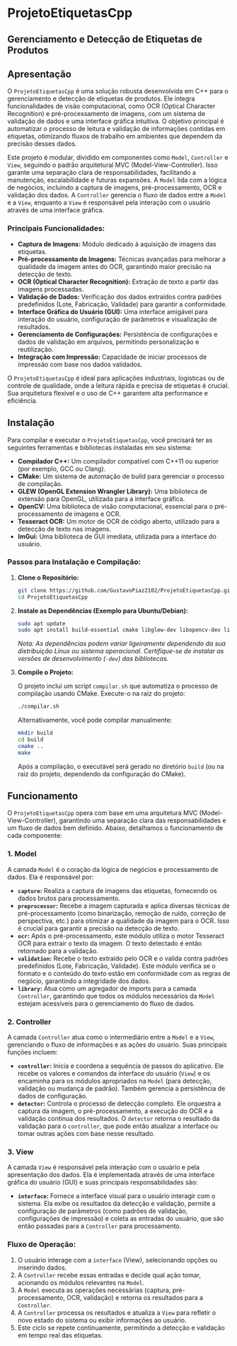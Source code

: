 # ProjetoEtiquetasCpp

## Gerenciamento e Detecção de Etiquetas de Produtos




## Apresentação

O `ProjetoEtiquetasCpp` é uma solução robusta desenvolvida em C++ para o gerenciamento e detecção de etiquetas de produtos. Ele integra funcionalidades de visão computacional, como OCR (Optical Character Recognition) e pré-processamento de imagens, com um sistema de validação de dados e uma interface gráfica intuitiva. O objetivo principal é automatizar o processo de leitura e validação de informações contidas em etiquetas, otimizando fluxos de trabalho em ambientes que dependem da precisão desses dados.

Este projeto é modular, dividido em componentes como `Model`, `Controller` e `View`, seguindo o padrão arquitetural MVC (Model-View-Controller). Isso garante uma separação clara de responsabilidades, facilitando a manutenção, escalabilidade e futuras expansões. A `Model` lida com a lógica de negócios, incluindo a captura de imagens, pré-processamento, OCR e validação dos dados. A `Controller` gerencia o fluxo de dados entre a `Model` e a `View`, enquanto a `View` é responsável pela interação com o usuário através de uma interface gráfica.

### Principais Funcionalidades:

*   **Captura de Imagens:** Módulo dedicado à aquisição de imagens das etiquetas.
*   **Pré-processamento de Imagens:** Técnicas avançadas para melhorar a qualidade da imagem antes do OCR, garantindo maior precisão na detecção de texto.
*   **OCR (Optical Character Recognition):** Extração de texto a partir das imagens processadas.
*   **Validação de Dados:** Verificação dos dados extraídos contra padrões predefinidos (Lote, Fabricação, Validade) para garantir a conformidade.
*   **Interface Gráfica do Usuário (GUI):** Uma interface amigável para interação do usuário, configuração de parâmetros e visualização de resultados.
*   **Gerenciamento de Configurações:** Persistência de configurações e dados de validação em arquivos, permitindo personalização e reutilização.
*   **Integração com Impressão:** Capacidade de iniciar processos de impressão com base nos dados validados.

O `ProjetoEtiquetasCpp` é ideal para aplicações industriais, logísticas ou de controle de qualidade, onde a leitura rápida e precisa de etiquetas é crucial. Sua arquitetura flexível e o uso de C++ garantem alta performance e eficiência.




## Instalação

Para compilar e executar o `ProjetoEtiquetasCpp`, você precisará ter as seguintes ferramentas e bibliotecas instaladas em seu sistema:

*   **Compilador C++:** Um compilador compatível com C++11 ou superior (por exemplo, GCC ou Clang).
*   **CMake:** Um sistema de automação de build para gerenciar o processo de compilação.
*   **GLEW (OpenGL Extension Wrangler Library):** Uma biblioteca de extensão para OpenGL, utilizada para a interface gráfica.
*   **OpenCV:** Uma biblioteca de visão computacional, essencial para o pré-processamento de imagens e OCR.
*   **Tesseract OCR:** Um motor de OCR de código aberto, utilizado para a detecção de texto nas imagens.
*   **ImGui:** Uma biblioteca de GUI imediata, utilizada para a interface do usuário.

### Passos para Instalação e Compilação:

1.  **Clone o Repositório:**

    ```bash
    git clone https://github.com/GustavoPiaz2102/ProjetoEtiquetasCpp.git
    cd ProjetoEtiquetasCpp
    ```

2.  **Instale as Dependências (Exemplo para Ubuntu/Debian):**

    ```bash
    sudo apt update
    sudo apt install build-essential cmake libglew-dev libopencv-dev libleptonica-dev libtesseract-dev tesseract-ocr libglfw3-dev
    ```

    *Nota: As dependências podem variar ligeiramente dependendo da sua distribuição Linux ou sistema operacional. Certifique-se de instalar as versões de desenvolvimento (`-dev`) das bibliotecas.* 

3.  **Compile o Projeto:**

    O projeto inclui um script `compilar.sh` que automatiza o processo de compilação usando CMake. Execute-o na raiz do projeto:

    ```bash
    ./compilar.sh
    ```

    Alternativamente, você pode compilar manualmente:

    ```bash
    mkdir build
    cd build
    cmake ..
    make
    ```

    Após a compilação, o executável será gerado no diretório `build` (ou na raiz do projeto, dependendo da configuração do CMake).




## Funcionamento

O `ProjetoEtiquetasCpp` opera com base em uma arquitetura MVC (Model-View-Controller), garantindo uma separação clara das responsabilidades e um fluxo de dados bem definido. Abaixo, detalhamos o funcionamento de cada componente:

### 1. Model

A camada `Model` é o coração da lógica de negócios e processamento de dados. Ela é responsável por:

*   **`capture`:** Realiza a captura de imagens das etiquetas, fornecendo os dados brutos para processamento.
*   **`preprocessor`:** Recebe a imagem capturada e aplica diversas técnicas de pré-processamento (como binarização, remoção de ruído, correção de perspectiva, etc.) para otimizar a qualidade da imagem para o OCR. Isso é crucial para garantir a precisão na detecção de texto.
*   **`ocr`:** Após o pré-processamento, este módulo utiliza o motor Tesseract OCR para extrair o texto da imagem. O texto detectado é então retornado para a validação.
*   **`validation`:** Recebe o texto extraído pelo OCR e o valida contra padrões predefinidos (Lote, Fabricação, Validade). Este módulo verifica se o formato e o conteúdo do texto estão em conformidade com as regras de negócio, garantindo a integridade dos dados.
*   **`library`:** Atua como um agregador de imports para a camada `Controller`, garantindo que todos os módulos necessários da `Model` estejam acessíveis para o gerenciamento do fluxo de dados.

### 2. Controller

A camada `Controller` atua como o intermediário entre a `Model` e a `View`, gerenciando o fluxo de informações e as ações do usuário. Suas principais funções incluem:

*   **`controller`:** Inicia e coordena a sequência de passos do aplicativo. Ele recebe os valores e comandos da interface do usuário (`View`) e os encaminha para os módulos apropriados na `Model` (para detecção, validação ou mudança de padrão). Também gerencia a persistência de dados de configuração.
*   **`detector`:** Controla o processo de detecção completo. Ele orquestra a captura da imagem, o pré-processamento, a execução do OCR e a validação contínua dos resultados. O `detector` retorna o resultado da validação para o `controller`, que pode então atualizar a interface ou tomar outras ações com base nesse resultado.

### 3. View

A camada `View` é responsável pela interação com o usuário e pela apresentação dos dados. Ela é implementada através de uma interface gráfica do usuário (GUI) e suas principais responsabilidades são:

*   **`interface`:** Fornece a interface visual para o usuário interagir com o sistema. Ela exibe os resultados da detecção e validação, permite a configuração de parâmetros (como padrões de validação, configurações de impressão) e coleta as entradas do usuário, que são então passadas para a `Controller` para processamento.

### Fluxo de Operação:

1.  O usuário interage com a `interface` (View), selecionando opções ou inserindo dados.
2.  A `Controller` recebe essas entradas e decide qual ação tomar, acionando os módulos relevantes na `Model`.
3.  A `Model` executa as operações necessárias (captura, pré-processamento, OCR, validação) e retorna os resultados para a `Controller`.
4.  A `Controller` processa os resultados e atualiza a `View` para refletir o novo estado do sistema ou exibir informações ao usuário.
5.  Este ciclo se repete continuamente, permitindo a detecção e validação em tempo real das etiquetas.


